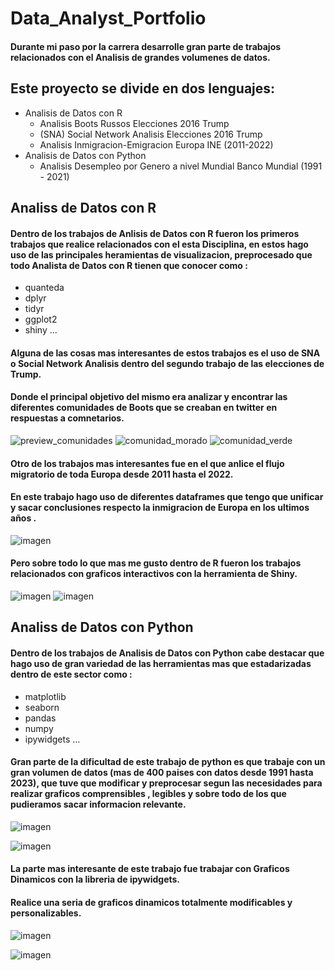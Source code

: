 # Data_Analyst_Portfolio
#### Durante mi paso por la carrera desarrolle gran parte de trabajos relacionados con el Analisis de grandes volumenes de datos.

## Este proyecto se divide en dos lenguajes:
  - Analisis de Datos con R
    - Analisis Boots Russos Elecciones 2016 Trump
    - (SNA) Social Network Analisis Elecciones 2016 Trump
    - Analisis Inmigracion-Emigracion Europa INE (2011-2022) 
  - Analisis de Datos con Python
    - Analisis Desempleo por Genero a nivel Mundial Banco Mundial (1991 - 2021)

## Analiss de Datos con R
#### Dentro de los trabajos de Anlisis de Datos con R fueron los primeros trabajos que realice relacionados con el esta Disciplina, en estos hago uso de las principales heramientas de visualizacion, preprocesado que todo Analista de Datos con R tienen que conocer como :
  - quanteda
  - dplyr
  - tidyr
  - ggplot2
  - shiny ...
#### Alguna de las cosas mas interesantes de estos trabajos es el uso de SNA o Social Network Analisis dentro del segundo trabajo de las elecciones de Trump.
#### Donde el principal objetivo del mismo era analizar y encontrar las diferentes comunidades de Boots que se creaban en twitter en respuestas a comnetarios.
![preview_comunidades](https://github.com/AntonioPayar/Data_Analyst_Portfolio/assets/63736456/43935823-152a-4624-8494-6f72666a86fa)
![comunidad_morado](https://github.com/AntonioPayar/Data_Analyst_Portfolio/assets/63736456/0914d1ee-93cf-4d98-90d6-727450af57cb)
![comunidad_verde](https://github.com/AntonioPayar/Data_Analyst_Portfolio/assets/63736456/f3670636-d28a-4eeb-8bcf-85bea84a85ff)

#### Otro de los trabajos mas interesantes fue en el que anlice el flujo migratorio de toda Europa desde 2011 hasta el 2022. 
#### En este trabajo hago uso de diferentes dataframes que tengo que unificar y sacar conclusiones respecto la inmigracion de Europa en los ultimos años .
![imagen](https://github.com/AntonioPayar/Data_Analyst_Portfolio/assets/63736456/4b976d79-e77a-41f3-b7a5-f9673ad82154)

#### Pero sobre todo lo que mas me gusto dentro de R fueron los trabajos relacionados con graficos interactivos con la herramienta de Shiny.

![imagen](https://github.com/AntonioPayar/Data_Analyst_Portfolio/assets/63736456/4b483f63-b496-44f2-b6c5-51dad54ee321)
![imagen](https://github.com/AntonioPayar/Data_Analyst_Portfolio/assets/63736456/81acb163-4810-47b1-a884-6d98aeafdcfc)


## Analiss de Datos con Python
#### Dentro de los trabajos de Analisis de Datos con Python cabe destacar que hago uso de gran variedad de las herramientas mas que estadarizadas dentro de este sector como :      
  - matplotlib
  - seaborn
  - pandas
  - numpy
  - ipywidgets ...

#### Gran parte de la dificultad de este trabajo de python es que trabaje con un gran volumen de datos (mas de 400 paises con datos desde 1991 hasta 2023), que tuve que modificar y preprocesar segun las necesidades para realizar graficos comprensibles , legibles y sobre todo de los que pudieramos sacar informacion relevante.

![imagen](https://github.com/AntonioPayar/Data_Analyst_Portfolio/assets/63736456/6e6fa6ab-4e20-46a9-b7af-91d6403ba7f6)

![imagen](https://github.com/AntonioPayar/Data_Analyst_Portfolio/assets/63736456/04ed67d7-3da6-47cb-b4f0-4d06d496262d)

#### La parte mas interesante de este trabajo fue trabajar con Graficos Dinamicos con la libreria de ipywidgets. 
#### Realice una seria de graficos dinamicos totalmente modificables y personalizables. 

![imagen](https://github.com/AntonioPayar/Data_Analyst_Portfolio/assets/63736456/01fe8a5c-e707-4e09-b8c2-1648565d0260)

![imagen](https://github.com/AntonioPayar/Data_Analyst_Portfolio/assets/63736456/e9985f54-7103-4305-9f14-4de41674d5e4)



